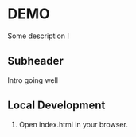 # DEMO
Some description !

## Subheader

Intro going well

## Local Development

1. Open index.html in your browser.
